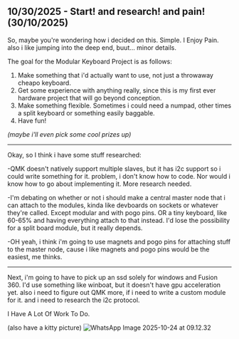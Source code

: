 <!--
  ===================    !!READ THIS NOTICE!!   ====================
  DO NOT edit this file manually. Your changes WILL BE OVERWRITTEN!
  This journal is auto generated and updated by Hack Club Blueprint.
  To edit this file, please edit your journal entries on Blueprint.
  ==================================================================
-->

## 10/30/2025 - Start! and research! and pain! (30/10/2025)  

So, maybe you're wondering how i decided on this. Simple. I Enjoy Pain. also i like jumping into the deep end, buut... minor details.

The goal for the Modular Keyboard Project is as follows:
1. Make something that i'd actually want to use, not just a throwaway cheapo keyboard.
2. Get some experience with anything really, since this is my first ever hardware project that will go beyond conception.
3. Make something flexible. Sometimes i could need a numpad, other times a split keyboard or something easily baggable. 
4. Have fun! 

_(maybe i'll even pick some cool prizes up)_

---

Okay, so I think i have some stuff researched:

-QMK doesn't natively support multiple slaves, but it has i2c support so i could write something for it. problem, i don't know how to code. Nor would i know how to go about implementing it. More research needed.

-I'm debating on whether or not i should make a central master node that i can attach to the modules, kinda like devboards on sockets or whatever they're called. Except modular and with pogo pins. OR a tiny keyboard, like 60-65% and having everything attach to that instead. I'd lose the possibility for a split board module, but it really depends.

-OH yeah, i think i'm going to use magnets and pogo pins for attaching stuff to the master node, cause i like magnets and pogo pins would be the easiest, me thinks.

---

Next, i'm going to have to pick up an ssd solely for windows and Fusion 360. I'd use something like winboat, but it doesn't have gpu acceleration yet. also i need to figure out QMK more, if i need to write a custom module for it. and i need to research the i2c protocol.

I Have A Lot Of Work To Do.

(also have a kitty picture)
![WhatsApp Image 2025-10-24 at 09.12.32](https://blueprint.hackclub.com/user-attachments/blobs/proxy/eyJfcmFpbHMiOnsiZGF0YSI6Njc3NywicHVyIjoiYmxvYl9pZCJ9fQ==--e4704928af6418389be3fa1da72fa3637b4e9b6d/WhatsApp%20Image%202025-10-24%20at%2009.12.32.jpeg)
  

